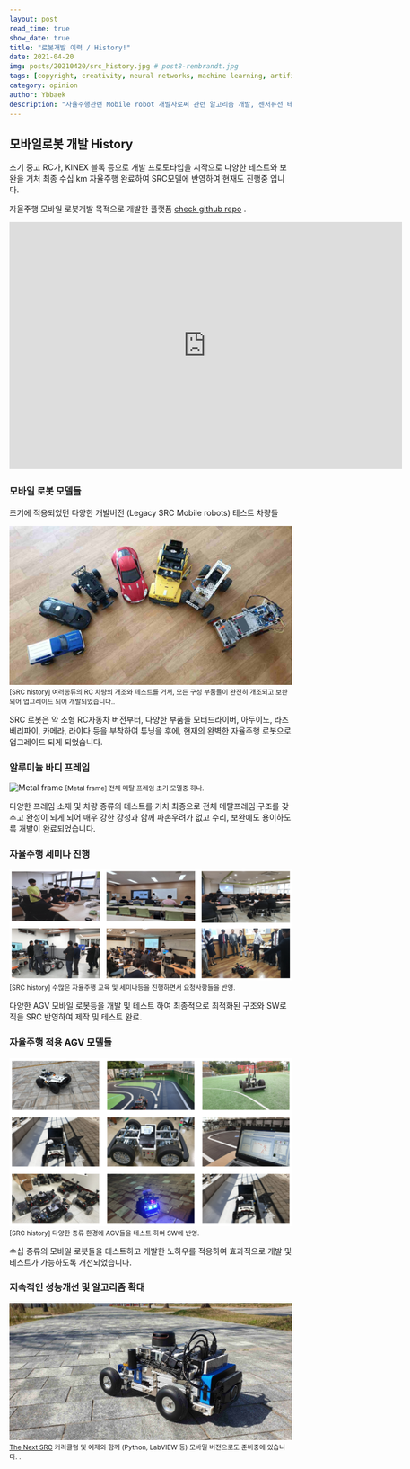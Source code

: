 ```yaml
---
layout: post
read_time: true
show_date: true
title: "로봇개발 이력 / History!"
date: 2021-04-20
img: posts/20210420/src_history.jpg # post8-rembrandt.jpg
tags: [copyright, creativity, neural networks, machine learning, artificial intelligence]
category: opinion
author: Ybbaek
description: "자율주행관련 Mobile robot 개발자로써 관련 알고리즘 개발, 센서퓨전 테스트 등의 개발을 하는데 있어 크고 무거운 챠량 혹은 로봇등을 사용하는데 어려움을 많이 격게되어 휴대성이 좋고 쉽게 테스트,개발을 할수 있는 플랫폼을 만들게되었습니다."
---
```


## 모바일로봇 개발 History
초기 중고 RC가, KINEX 블록 등으로 개발 프로토타입을 시작으로 다양한 테스트와 보완을 거처 최종 수십 km 자율주행 완료하여 SRC모델에 반영하여 현재도 진행중 입니다.

자율주행 모바일 로봇개발 목적으로 개발한 플랫폼 [check github repo](https://github.com/yunbum/SRC/) .

<iframe width="700" height="440" src="https://www.youtube.com/embed/qJrNXtsEzZo" title="YouTube video player" frameborder="0" allow="accelerometer; autoplay; clipboard-write; encrypted-media; gyroscope; picture-in-picture" allowfullscreen></iframe>

### 모바일 로봇 모델들
초기에 적용되었던 다양한 개발버전 (Legacy SRC Mobile robots) 테스트 차량들

![SRC history](./assets/img/posts/20210420/src_history.jpg)
<small>[SRC history] 여러종류의 RC 차량의 개조와 테스트를 거처, 모든 구성 부품들이 완전히 개조되고 보완되어 업그레이드 되어 개발되었습니다..</small>

SRC 로봇은 약 소형 RC자동차 버전부터, 다양한 부품들 모터드라이버, 아두이노, 라즈베리파이, 카메라, 라이다 등을 부착하여 튜닝을 후에, 현재의 완벽한 자율주행 로봇으로 업그레이드 되게 되었습니다.

### 알루미늄 바디 프레임
![Metal frame](./assets/img/posts/20210420/metal_frame.jpg)
<small>[Metal frame] 전체 메탈 프레임 초기 모델중 하나.</small>

다양한 프레임 소재 및 차량 종류의 테스트를 거처 최종으로 전체 메탈프레임 구조를 갖추고 완성이 되게 되어 매우 강한 강성과 함께 파손우려가 없고 수리, 보완에도 용이하도록 개발이 완료되었습니다.

### 자율주행 세미나 진행
![SRC history](./assets/img/posts/20210420/seminars.png)
<small>[SRC history] 수많은 자율주행 교육 및 세미나등을 진행하면서 요청사항들을 반영.</small>

다양한 AGV 모바일 로봇등을 개발 및 테스트 하여 최종적으로 최적화된 구조와 SW로직을 SRC 반영하여 제작 및 테스트 완료.

### 자율주행 적용 AGV 모델들
![SRC history](./assets/img/posts/20210420/agv_test.png)
<small>[SRC history] 다양한 종류 환경에 AGV들을 테스트 하여 SW에 반영.</small>

수십 종류의 모바일 로봇들을 테스트하고 개발한 노하우를 적용하여 효과적으로 개발 및 테스트가 가능하도록 개선되었습니다.

### 지속적인 성능개선 및 알고리즘 확대
![The Next SRC](./assets/img/posts/20210420/src-b2-back1.jpg)
<small>[The Next SRC](https://github.com/yunbum/SRC) 커리큘럼 및 예제와 함께 (Python, LabVIEW 등) 모바일 버전으로도 준비중에 있습니다. .</small>

